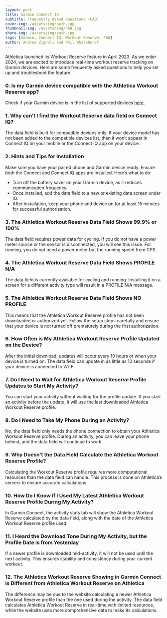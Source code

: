 ```yaml
---
layout: post
title: Garmin Connect IQ
subtitle: Frequently Asked Questions (FAQ)
cover-img: /assets/img/path.jpg
thumbnail-img: /assets/img/FAQ.jpg
share-img: /assets/img/path.jpg
tags: [Garmin, Connect IQ, Workout Reserve, FAQ]
author: Andrea Zignoli and Phil Whitehurst
---
```


Athletica launched its Workout Reserve feature in April 2023. As we enter 2024, we are excited to introduce real-time workout reserve tracking on Garmin devices. Here are some frequently asked questions to help you set up and troubleshoot the feature.

### 0. Is my Garmin device compatible with the Athletica Workout Reserve app?

Check if your Garmin device is in the list of supported devices [here](https://apps.garmin.com/apps/c9a93545-7db0-4a1b-b955-21db19edbf9d?tid=1).

### 1. Why can’t I find the Workout Reserve data field on Connect IQ?

The data field is built for compatible devices only. If your device model has not been added to the compatible devices list, then it won’t appear in Connect IQ on your mobile or the Connect IQ app on your device.

### 2. Hints and Tips for Installation

Make sure you have your paired phone and Garmin device ready. Ensure both the Connect and Connect IQ apps are installed. Here’s what to do:

- Turn off the battery saver on your Garmin device, as it reduces communication frequency.
- Once installed, add the data field to a new or existing data screen under IQ.
- After installation, keep your phone and device on for at least 15 minutes for successful authorization.

### 3. The Athletica Workout Reserve Data Field Shows 99.9% or 100%

The data field requires power data for cycling. If you do not have a power meter source or the sensor is disconnected, you will see this issue. For running, you do not need a power meter but the running speed from GPS.

### 4. The Athletica Workout Reserve Data Field Shows PROFILE N/A

The data field is currently available for cycling and running. Installing it on a screen for a different activity type will result in a PROFILE N/A message.

### 5. The Athletica Workout Reserve Data Field Shows NO PROFILE

This means that the Athletica Workout Reserve profile has not been downloaded or authorized yet. Follow the setup steps carefully and ensure that your device is not turned off prematurely during the first authorization.

### 6. How Often is My Athletica Workout Reserve Profile Updated on the Device?

After the initial download, updates will occur every 10 hours or when your device is turned on. The data field can update in as little as 10 seconds if your device is connected to Wi-Fi.

### 7. Do I Need to Wait for Athletica Workout Reserve Profile Updates to Start My Activity?

You can start your activity without waiting for the profile update. If you start an activity before the update, it will use the last downloaded Athletica Workout Reserve profile.

### 8. Do I Need to Take My Phone During an Activity?

No, the data field only needs the phone connection to obtain your Athletica Workout Reserve profile. During an activity, you can leave your phone behind, and the data field will continue to work.

### 9. Why Doesn’t the Data Field Calculate the Athletica Workout Reserve Profile?

Calculating the Workout Reserve profile requires more computational resources than the data field can handle. This process is done on Athletica’s servers to ensure accurate calculations.

### 10. How Do I Know if I Used My Latest Athletica Workout Reserve Profile During My Activity?

In Garmin Connect, the activity stats tab will show the Athletica Workout Reserve calculated by the data field, along with the date of the Athletica Workout Reserve profile used.

### 11. I Heard the Download Tone During My Activity, but the Profile Date is from Yesterday

If a newer profile is downloaded mid-activity, it will not be used until the next activity. This ensures stability and consistency during your current workout.

### 12. The Athletica Workout Reserve Showing in Garmin Connect is Different from Athletica Workout Reserve on Athletica

The difference may be due to the website calculating a newer Athletica Workout Reserve profile than the one used during the activity. The data field calculates Athletica Workout Reserve in real-time with limited resources, while the website uses more comprehensive data to make its calculations.

